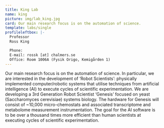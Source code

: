 ```yaml
---
title: King Lab
name: king
picture: img/lab_king.jpg
card: Our main research focus is on the automation of science.
template: labs/single
profileleftbox: |-
  Professor  
  Ross King

  Phone:     
  E-mail: rossk [at] chalmers.se    
  Office: Room 1006A (Fysik Origo, Kemigården 1)
---
```

Our main research focus is on the automation of science. In particular, we are interested in the development of ‘Robot Scientists’: physically implemented computer/robotic systems that utilise techniques from artificial intelligence (AI) to execute cycles of scientific experimentation. We are developing a 3rd Generation Robot Scientist ‘Genesis’ focused on yeast (Saccharomyces cerevisiae) systems biology. The hardware for Genesis will consist of ~10,000 micro-chemostats and associated transcriptome and metabolome measurement instrumentation. The goal for the AI software is to be over a thousand times more efficient than human scientists at executing cycles of scientific experimentation.